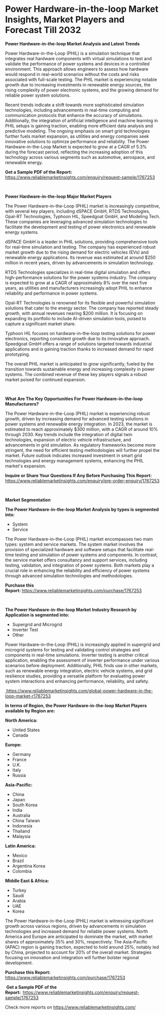 <p><h1>Power Hardware-in-the-loop Market Insights, Market Players and Forecast Till 2032</h1></p><p><strong>Power Hardware-in-the-loop Market Analysis and Latest Trends</strong></p>
<p><p>Power Hardware-in-the-Loop (PHIL) is a simulation technique that integrates real hardware components with virtual simulations to test and validate the performance of power systems and devices in a controlled environment. This approach allows engineers to assess how hardware would respond in real-world scenarios without the costs and risks associated with full-scale testing. The PHIL market is experiencing notable growth due to increasing investments in renewable energy sources, the rising complexity of power electronic systems, and the growing demand for reliable power system solutions.</p><p>Recent trends indicate a shift towards more sophisticated simulation technologies, including advancements in real-time computing and communication protocols that enhance the accuracy of simulations. Additionally, the integration of artificial intelligence and machine learning in PHIL setups is gaining traction, enabling more efficient data analysis and predictive modeling. The ongoing emphasis on smart grid technologies further fuels market expansion, as utilities and energy companies seek innovative solutions to optimize performance and reliability. The Power Hardware-in-the-Loop Market is expected to grow at a CAGR of 5.3% during the forecast period, reflecting the increasing adoption of this technology across various segments such as automotive, aerospace, and renewable energy.</p></p>
<p><strong>Get a Sample PDF of the Report:&nbsp;</strong> <a href="https://www.reliablemarketinsights.com/enquiry/request-sample/1767253?utm_campaign=2207&utm_medium=2&utm_source=Github&utm_content=ia&utm_term=31032025&utm_id=power-hardware-in-the-loop">https://www.reliablemarketinsights.com/enquiry/request-sample/1767253</a></p>
<p>&nbsp;</p>
<p><strong>Power Hardware-in-the-loop Major Market Players</strong></p>
<p><p>The Power Hardware-in-the-Loop (PHIL) market is increasingly competitive, with several key players, including dSPACE GmbH, RTDS Technologies, Opal-RT Technologies, Typhoon HIL, Speedgoat GmbH, and Modeling Tech. These companies are leveraging advanced simulation technologies to facilitate the development and testing of power electronics and renewable energy systems.</p><p>dSPACE GmbH is a leader in PHIL solutions, providing comprehensive tools for real-time simulation and testing. The company has experienced robust market growth due to the rising demand for electric vehicles (EVs) and renewable energy applications. Its revenue was estimated at around $250 million in recent years, driven by advancements in simulation technology.</p><p>RTDS Technologies specializes in real-time digital simulation and offers high-performance solutions for the power systems industry. The company is expected to grow at a CAGR of approximately 8% over the next five years, as utilities and manufacturers increasingly adopt PHIL to enhance reliability and performance in power systems.</p><p>Opal-RT Technologies is renowned for its flexible and powerful simulation solutions that cater to the energy sector. The company has reported steady growth, with annual revenues nearing $200 million. It is focusing on expanding its portfolio to include AI-driven simulation tools, poised to capture a significant market share.</p><p>Typhoon HIL focuses on hardware-in-the-loop testing solutions for power electronics, reporting consistent growth due to its innovative approach. Speedgoat GmbH offers a range of solutions targeted towards industrial applications and is gaining traction thanks to increased demand for rapid prototyping.</p><p>The overall PHIL market is anticipated to grow significantly, fueled by the transition towards sustainable energy and increasing complexity in power systems. The combined revenue of these key players signals a robust market poised for continued expansion.</p></p>
<p>&nbsp;</p>
<p><strong>What Are The Key Opportunities For Power Hardware-in-the-loop Manufacturers?</strong></p>
<p><p>The Power Hardware-in-the-Loop (PHIL) market is experiencing robust growth, driven by increasing demand for advanced testing solutions in power systems and renewable energy integration. In 2023, the market is estimated to reach approximately $300 million, with a CAGR of around 10% through 2030. Key trends include the integration of digital twin technologies, expansion of electric vehicle infrastructure, and advancements in grid simulation. As regulatory frameworks become more stringent, the need for efficient testing methodologies will further propel the market. Future outlook indicates increased investment in smart grid technologies and energy management systems, enhancing the PHIL market's expansion.</p></p>
<p><strong>Inquire or Share Your Questions If Any Before Purchasing This Report:</strong> <a href="https://www.reliablemarketinsights.com/enquiry/pre-order-enquiry/1767253?utm_campaign=2207&utm_medium=2&utm_source=Github&utm_content=ia&utm_term=31032025&utm_id=power-hardware-in-the-loop">https://www.reliablemarketinsights.com/enquiry/pre-order-enquiry/1767253</a></p>
<p>&nbsp;</p>
<p><strong>Market Segmentation</strong></p>
<p><strong>The Power Hardware-in-the-loop Market Analysis by types is segmented into:</strong></p>
<p><ul><li>System</li><li>Service</li></ul></p>
<p><p>The Power Hardware-in-the-Loop (PHIL) market encompasses two main types: system and service markets. The system market involves the provision of specialized hardware and software setups that facilitate real-time testing and simulation of power systems and components. In contrast, the service market offers consultancy and support services, including testing, validation, and integration of power systems. Both markets play a crucial role in enhancing the reliability and efficiency of power systems through advanced simulation technologies and methodologies.</p></p>
<p><strong>Purchase this Report:&nbsp;</strong><a href="https://www.reliablemarketinsights.com/purchase/1767253?utm_campaign=2207&utm_medium=2&utm_source=Github&utm_content=ia&utm_term=31032025&utm_id=power-hardware-in-the-loop">https://www.reliablemarketinsights.com/purchase/1767253</a></p>
<p>&nbsp;</p>
<p><strong>The Power Hardware-in-the-loop Market Industry Research by Application is segmented into:</strong></p>
<p><ul><li>Supergrid and Microgrid</li><li>Inverter Test</li><li>Other</li></ul></p>
<p><p>Power Hardware-in-the-Loop (PHIL) is increasingly applied in supergrid and microgrid systems for testing and validating control strategies and components in real-time simulations. Inverter testing is another critical application, enabling the assessment of inverter performance under various scenarios before deployment. Additionally, PHIL finds use in other markets, such as renewable energy integration, electric vehicle systems, and grid resilience studies, providing a versatile platform for evaluating power system interactions and enhancing performance, reliability, and safety.</p></p>
<p><a href="https://www.reliablemarketinsights.com/global-power-hardware-in-the-loop-market-r1767253?utm_campaign=2207&utm_medium=2&utm_source=Github&utm_content=ia&utm_term=31032025&utm_id=power-hardware-in-the-loop">&nbsp;https://www.reliablemarketinsights.com/global-power-hardware-in-the-loop-market-r1767253</a></p>
<p><strong>In terms of Region, the Power Hardware-in-the-loop Market Players available by Region are:</strong></p>
<p>
    <p> <strong> North America: </strong>
        <ul>
            <li>United States</li>
            <li>Canada</li>
        </ul>
        </p> 
    <p> <strong> Europe: </strong>
        <ul>
            <li>Germany</li>
            <li>France</li>
            <li>U.K.</li>
            <li>Italy</li>
            <li>Russia</li>
        </ul>
        </p> 
    <p> <strong> Asia-Pacific: </strong>
        <ul>
            <li>China</li>
            <li>Japan</li>
            <li>South Korea</li>
            <li>India</li>
            <li>Australia</li>
            <li>China Taiwan</li>
            <li>Indonesia</li>
            <li>Thailand</li>
            <li>Malaysia</li>
        </ul>
        </p> 
    <p> <strong> Latin America: </strong>
        <ul>
            <li>Mexico</li>
            <li>Brazil</li>
            <li>Argentina Korea</li>
            <li>Colombia</li>
        </ul>
        </p> 
    <p> <strong> Middle East & Africa: </strong>
        <ul>
            <li>Turkey</li>
            <li>Saudi</li>
            <li>Arabia</li>
            <li>UAE</li>
            <li>Korea</li>
        </ul>
    </p>
    </p>
<p><p>The Power Hardware-in-the-Loop (PHIL) market is witnessing significant growth across various regions, driven by advancements in simulation technologies and increased demand for reliable power systems. North America and Europe are anticipated to dominate the market, with market shares of approximately 35% and 30%, respectively. The Asia-Pacific (APAC) region is gaining traction, expected to hold around 25%, notably led by China, projected to account for 20% of the overall market. Strategies focusing on innovation and integration will further bolster regional development.</p></p>
<p><strong>Purchase this Report: </strong><a href="https://www.reliablemarketinsights.com/purchase/1767253?utm_campaign=2207&utm_medium=2&utm_source=Github&utm_content=ia&utm_term=31032025&utm_id=power-hardware-in-the-loop">https://www.reliablemarketinsights.com/purchase/1767253</a></p>
<p>&nbsp;<strong>Get a Sample PDF of the Report:&nbsp;&nbsp;</strong><a href="https://www.reliablemarketinsights.com/enquiry/request-sample/1767253?utm_campaign=2207&utm_medium=2&utm_source=Github&utm_content=ia&utm_term=31032025&utm_id=power-hardware-in-the-loop">https://www.reliablemarketinsights.com/enquiry/request-sample/1767253</a></p>
<p><strong></strong></p>
<p>Check more reports on <a href="https://www.reliablemarketinsights.com/?utm_campaign=2207&utm_medium=2&utm_source=Github&utm_content=ia&utm_term=31032025&utm_id=power-hardware-in-the-loop">https://www.reliablemarketinsights.com/</a></p>